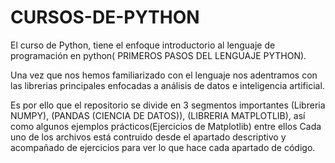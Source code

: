 # CURSOS-DE-PYTHON

El curso de Python, tiene el enfoque introductorio al lenguaje de programación en python( PRIMEROS PASOS DEL LENGUAJE PYTHON).

Una vez que nos hemos familiarizado con el lenguaje nos adentramos con las librerias principales enfocadas a análisis de datos e inteligencia artificial.

Es por ello que el repositorio se divide en 3 segmentos importantes (Libreria NUMPY), (PANDAS (CIENCIA DE DATOS)), (LIBRERIA MATPLOTLIB), así como algunos ejemplos prácticos(Ejercicios de Matplotlib) entre ellos
Cada uno de los archivos está contruido desde el apartado descriptivo y acompañado de ejercicios para ver lo que hace cada apartado de código.
